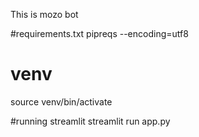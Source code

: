 This is mozo bot

#requirements.txt
pipreqs --encoding=utf8

# venv
source venv/bin/activate

#running streamlit
streamlit run app.py
